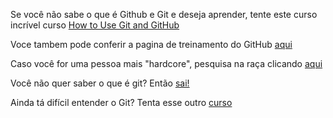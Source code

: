 Se você não sabe o que é Github e Git e deseja aprender, tente este curso incrível curso
[How to Use Git and GitHub](https://www.udacity.com/course/ud775)

Voce tambem pode conferir a pagina de treinamento do GitHub [aqui](https://training.github.com/)

Caso você for uma pessoa mais "hardcore", pesquisa na raça clicando [aqui](./pesquisa/sites.md)

Você não quer saber o que é git? Então [sai!](./sai/sai.md)

Ainda tá difícil entender o Git? Tenta esse outro [curso](https://www.udacity.com/course/ud123)

